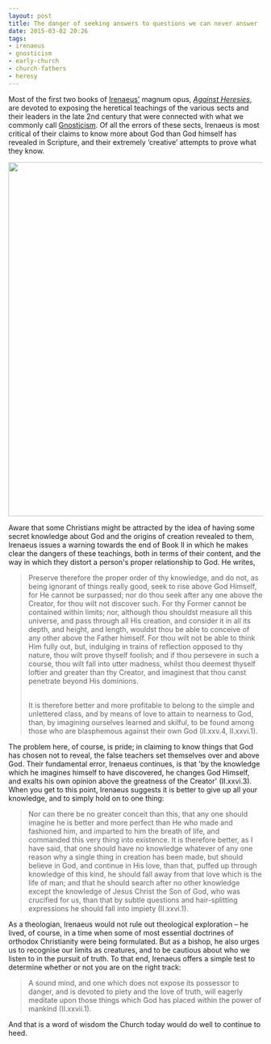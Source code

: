 ```yaml
---
layout: post
title: The danger of seeking answers to questions we can never answer
date: 2015-03-02 20:26
tags:
- irenaeus
- gnosticism
- early-church
- church-fathers
- heresy
---
```

Most of the first two books of [Irenaeus'](http://en.wikipedia.org/wiki/Irenaeus) magnum opus, *[Against Heresies](http://en.wikipedia.org/wiki/On_the_Detection_and_Overthrow_of_the_So-Called_Gnosis)*, are devoted to exposing the heretical teachings of the various sects and their leaders in the late 2nd century that were connected with what we commonly call [Gnosticism](http://en.wikipedia.org/wiki/Gnosticism). Of all the errors of these sects, Irenaeus is most critical of their claims to know more about God than God himself has revealed in Scripture, and their extremely ‘creative’ attempts to prove what they know.

<div class="image-cropper"><img class="topcut" src="https://dl.dropboxusercontent.com/u/3897986/Jake%20Blog%20Images/Irenaeus_Copenhagen%20church.jpeg" width="700"></div>

Aware that some Christians might be attracted by the idea of having some secret knowledge about God and the origins of creation revealed to them, Irenaeus issues a warning towards the end of Book II in which he makes clear the dangers of these teachings, both in terms of their content, and the way in which they distort a person's proper relationship to God. He writes,

<blockquote>
Preserve therefore the proper order of thy knowledge, and do not, as being ignorant of things really good, seek to rise above God Himself, for He cannot be surpassed; nor do thou seek after any one above the Creator, for thou wilt not discover such. For thy Former cannot be contained within limits; nor, although thou shouldst measure all this universe, and pass through all His creation, and consider it in all its depth, and height, and length, wouldst thou be able to conceive of any other above the Father himself. For thou wilt not be able to think Him fully out, but, indulging in trains of reflection opposed to thy nature, thou wilt prove thyself foolish; and if thou persevere in such a course, thou wilt fall into utter madness, whilst thou deemest thyself loftier and greater than thy Creator, and imaginest that thou canst penetrate beyond His dominions.<br><br>

It is therefore better and more profitable to belong to the simple and unlettered class, and by means of love to attain to nearness to God, than, by imagining ourselves learned and skilful, to be found among those who are blasphemous against their own God (II.xxv.4, II.xxvi.1).
</blockquote>

The problem here, of course, is pride; in claiming to know things that God has chosen not to reveal, the false teachers set themselves over and above God. Their fundamental error, Irenaeus continues, is that 'by the knowledge which he imagines himself to have discovered, he changes God Himself, and exalts his own opinion above the greatness of the Creator' (II.xxvi.3). When you get to this point, Irenaeus suggests it is better to give up all your knowledge, and to simply hold on to one thing:

<blockquote>
Nor can there be no greater conceit than this, that any one should imagine he is better and more perfect than He who made and fashioned him, and imparted to him the breath of life, and commanded this very thing into existence. It is therefore better, as I have said, that one should have no knowledge whatever of any one reason why a single thing in creation has been made, but should believe in God, and continue in His love, than that, puffed up through knowledge of this kind, he should fall away from that love which is the life of man; and that he should search after no other knowledge except the knowledge of Jesus Christ the Son of God, who was crucified for us, than that by subtle questions and hair-splitting expressions he should fall into impiety (II.xxvi.1).
</blockquote>

As a theologian, Irenaeus would not rule out theological exploration – he lived, of course, in a time when some of most essential doctrines of orthodox Christianity were being formulated. But as a bishop, he also urges us to recognise our limits as creatures, and to be cautious about who we listen to in the pursuit of truth. To that end, Irenaeus offers a simple test to determine whether or not you are on the right track:

<blockquote>
A sound mind, and one which does not expose its possessor to danger, and is devoted to piety and the love of truth, will eagerly meditate upon those things which God has placed within the power of mankind (II.xxvii.1).
</blockquote>

And that is a word of wisdom the Church today would do well to continue to heed.

